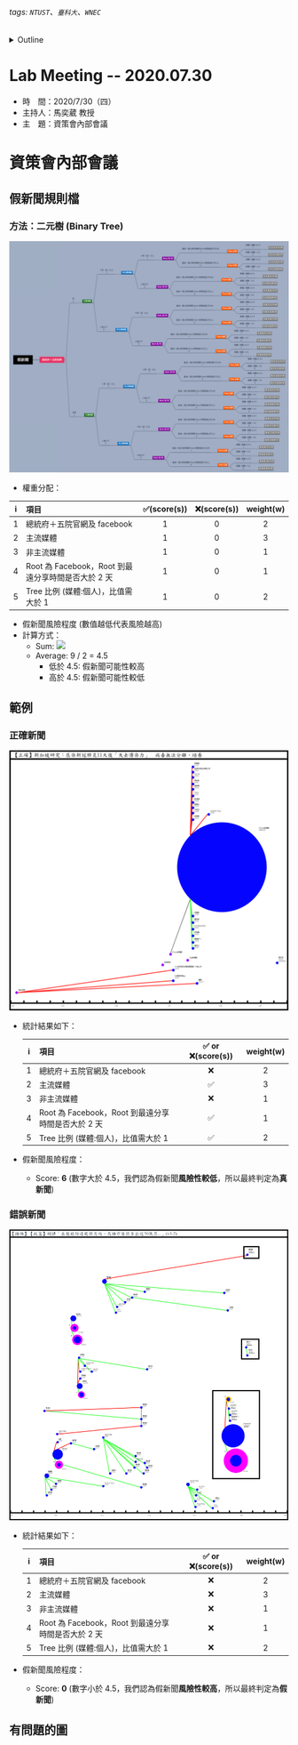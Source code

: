 ###### tags: `NTUST`、`臺科大`、`WNEC`
<details>
<summary>Outline</summary>

- [Lab Meeting -- 2020.07.30](#lab-meeting----20200730)
- [資策會內部會議](#資策會內部會議)
  - [假新聞規則檔](#假新聞規則檔)
    - [方法：二元樹 (Binary Tree)](#方法二元樹-binary-tree)
  - [範例](#範例)
    - [正確新聞](#正確新聞)
    - [錯誤新聞](#錯誤新聞)
  - [有問題的圖](#有問題的圖)
</details>

# Lab Meeting -- 2020.07.30
- 時　間：2020/7/30（四）
- 主持人：馬奕葳 教授
- 主　題：資策會內部會議

# 資策會內部會議
## 假新聞規則檔
### 方法：二元樹 (Binary Tree)
<img src="https://github.com/ChiaYuSu/lab-meeting-minutes/blob/master/1090730(III)/rules_binary_tree.png" />

- 權重分配：

|   i   | 項目                                               | ✅(score(s)) | ❌(score(s)) | weight(w) |
| :---: | :------------------------------------------------- | :---------: | :---------: | :-------: |
|   1   | 總統府＋五院官網及 facebook                        |      1      |      0      |     2     |
|   2   | 主流媒體                                           |      1      |      0      |     3     |
|   3   | 非主流媒體                                         |      1      |      0      |     1     |
|   4   | Root 為 Facebook，Root 到最遠分享時間是否大於 2 天 |      1      |      0      |     1     |
|   5   | Tree 比例 (媒體:個人)，比值需大於 1                |      1      |      0      |     2     |

- 假新聞風險程度 (數值越低代表風險越高)
- 計算方式：
  - Sum: <img src="https://render.githubusercontent.com/render/math?math={\sum\limits_{k=1}^{n}} s_iw_i">
  - Average: 9 / 2 = 4.5
    - 低於 4.5: 假新聞可能性較高
    - 高於 4.5: 假新聞可能性較低

## 範例
### 正確新聞
<img src="https://github.com/ChiaYuSu/lab-meeting-minutes/blob/master/1090730(III)/R2.png" />

- 統計結果如下：

  |   i   | 項目                                               | ✅ or ❌(score(s)) | weight(w) |
  | :---: | :------------------------------------------------- | :--------------: | :-------: |
  |   1   | 總統府＋五院官網及 facebook                        |        ❌         |     2     |
  |   2   | 主流媒體                                           |        ✅         |     3     |
  |   3   | 非主流媒體                                         |        ❌         |     1     |
  |   4   | Root 為 Facebook，Root 到最遠分享時間是否大於 2 天 |        ✅         |     1     |
  |   5   | Tree 比例 (媒體:個人)，比值需大於 1                |        ✅         |     2     |
- 假新聞風險程度：
  - Score: **6** (數字大於 4.5，我們認為假新聞**風險性較低**，所以最終判定為**真新聞**)

### 錯誤新聞
<img src="https://github.com/ChiaYuSu/lab-meeting-minutes/blob/master/1090730(III)/505.png" />

- 統計結果如下：

  |   i   | 項目                                               | ✅ or ❌(score(s)) | weight(w) |
  | :---: | :------------------------------------------------- | :--------------: | :-------: |
  |   1   | 總統府＋五院官網及 facebook                        |        ❌         |     2     |
  |   2   | 主流媒體                                           |        ❌         |     3     |
  |   3   | 非主流媒體                                         |        ❌         |     1     |
  |   4   | Root 為 Facebook，Root 到最遠分享時間是否大於 2 天 |        ❌         |     1     |
  |   5   | Tree 比例 (媒體:個人)，比值需大於 1                |        ❌         |     2     |
- 假新聞風險程度：
  - Score: **0** (數字小於 4.5，我們認為假新聞**風險性較高**，所以最終判定為**假新聞**)

## 有問題的圖